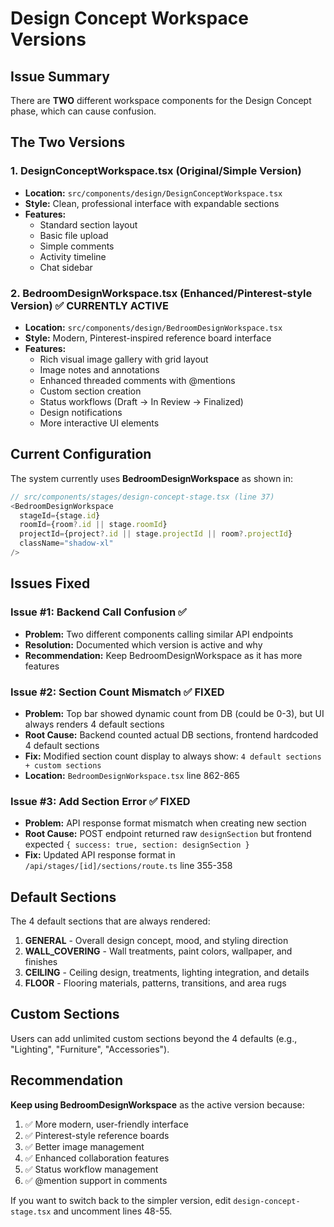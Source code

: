 # Design Concept Workspace Versions

## Issue Summary
There are **TWO** different workspace components for the Design Concept phase, which can cause confusion.

## The Two Versions

### 1. **DesignConceptWorkspace.tsx** (Original/Simple Version)
- **Location:** `src/components/design/DesignConceptWorkspace.tsx`
- **Style:** Clean, professional interface with expandable sections
- **Features:**
  - Standard section layout
  - Basic file upload
  - Simple comments
  - Activity timeline
  - Chat sidebar

### 2. **BedroomDesignWorkspace.tsx** (Enhanced/Pinterest-style Version) ✅ CURRENTLY ACTIVE
- **Location:** `src/components/design/BedroomDesignWorkspace.tsx`
- **Style:** Modern, Pinterest-inspired reference board interface
- **Features:**
  - Rich visual image gallery with grid layout
  - Image notes and annotations
  - Enhanced threaded comments with @mentions
  - Custom section creation
  - Status workflows (Draft → In Review → Finalized)
  - Design notifications
  - More interactive UI elements

## Current Configuration

The system currently uses **BedroomDesignWorkspace** as shown in:
```typescript
// src/components/stages/design-concept-stage.tsx (line 37)
<BedroomDesignWorkspace
  stageId={stage.id}
  roomId={room?.id || stage.roomId}
  projectId={project?.id || stage.projectId || room?.projectId}
  className="shadow-xl"
/>
```

## Issues Fixed

### Issue #1: Backend Call Confusion ✅
- **Problem:** Two different components calling similar API endpoints
- **Resolution:** Documented which version is active and why
- **Recommendation:** Keep BedroomDesignWorkspace as it has more features

### Issue #2: Section Count Mismatch ✅ FIXED
- **Problem:** Top bar showed dynamic count from DB (could be 0-3), but UI always renders 4 default sections
- **Root Cause:** Backend counted actual DB sections, frontend hardcoded 4 default sections
- **Fix:** Modified section count display to always show: `4 default sections + custom sections`
- **Location:** `BedroomDesignWorkspace.tsx` line 862-865

### Issue #3: Add Section Error ✅ FIXED
- **Problem:** API response format mismatch when creating new section
- **Root Cause:** POST endpoint returned raw `designSection` but frontend expected `{ success: true, section: designSection }`
- **Fix:** Updated API response format in `/api/stages/[id]/sections/route.ts` line 355-358

## Default Sections

The 4 default sections that are always rendered:
1. **GENERAL** - Overall design concept, mood, and styling direction
2. **WALL_COVERING** - Wall treatments, paint colors, wallpaper, and finishes
3. **CEILING** - Ceiling design, treatments, lighting integration, and details
4. **FLOOR** - Flooring materials, patterns, transitions, and area rugs

## Custom Sections

Users can add unlimited custom sections beyond the 4 defaults (e.g., "Lighting", "Furniture", "Accessories").

## Recommendation

**Keep using BedroomDesignWorkspace** as the active version because:
1. ✅ More modern, user-friendly interface
2. ✅ Pinterest-style reference boards
3. ✅ Better image management
4. ✅ Enhanced collaboration features
5. ✅ Status workflow management
6. ✅ @mention support in comments

If you want to switch back to the simpler version, edit `design-concept-stage.tsx` and uncomment lines 48-55.
